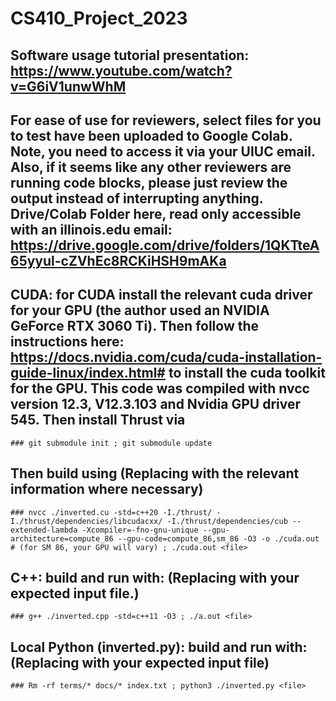 # CS410_Project_2023

## Software usage tutorial presentation: https://www.youtube.com/watch?v=G6iV1unwWhM

## For ease of use for reviewers, select files for you to test have been uploaded to Google Colab. Note, you need to access it via your UIUC email. Also, if it seems like any other reviewers are running code blocks, please just review the output instead of interrupting anything. Drive/Colab Folder here, read only accessible with an illinois.edu email: https://drive.google.com/drive/folders/1QKTteA65yyul-cZVhEc8RCKiHSH9mAKa

## CUDA: for CUDA install the relevant cuda driver for your GPU (the author used an NVIDIA GeForce RTX 3060 Ti). Then follow the instructions here: https://docs.nvidia.com/cuda/cuda-installation-guide-linux/index.html# to install the cuda toolkit for the GPU. This code was compiled with nvcc version  12.3, V12.3.103 and Nvidia GPU driver 545. Then install Thrust via 
	### git submodule init ; git submodule update
 
 ## Then build using  (Replacing with the relevant information where necessary)

	### nvcc ./inverted.cu -std=c++20 -I./thrust/ -I./thrust/dependencies/libcudacxx/ -I./thrust/dependencies/cub --extended-lambda -Xcompiler=-fno-gnu-unique --gpu-architecture=compute_86 --gpu-code=compute_86,sm_86 -O3 -o ./cuda.out # (for SM 86, your GPU will vary) ; ./cuda.out <file>

## C++: build and run with:  (Replacing <file> with your expected input file.)
	### g++ ./inverted.cpp -std=c++11 -O3 ; ./a.out <file>
 

## Local Python (inverted.py): build and run with: (Replacing <fiile> with your expected input file)
	### Rm -rf terms/* docs/* index.txt ; python3 ./inverted.py <file>
